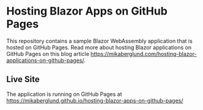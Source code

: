 Hosting Blazor Apps on GitHub Pages
===================================

This repository contains a sample Blazor WebAssembly application that is hosted on GitHub Pages. Read more about hosting Blazor applications on GitHub Pages on this blog article https://mikaberglund.com/hosting-blazor-applications-on-github-pages/.


Live Site
---------

The application is running on GitHub Pages at
https://mikaberglund.github.io/hosting-blazor-apps-on-github-pages/
